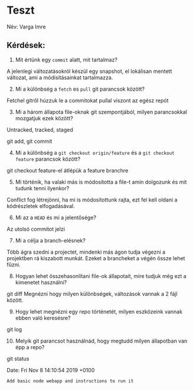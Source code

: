 # Teszt

Név: Varga Imre 

## Kérdések:

1. Mit értünk egy `commit` alatt, mit tartalmaz?

A jelenlegi változatásokról készül egy snapshot, el lokálisan mentett változat, ami a módisításainkat
tartalmazza.

2. Mi a különbség a `fetch` es `pull` git parancsok között?

Fetchel gitről húzzuk le a commitokat
pullal viszont az egész repót

3. Mi a három állapota file-oknak git szempontjából, milyen parancsokkal mozgatjuk ezek között?

Untracked, tracked, staged

git add, git commit

4. Mi a különbség a `git checkout origin/feature` és a `git checkout feature` parancsok között?

git checkout feature-el átlépük a feature branchre


5. Mi történik, ha valaki más is módosította a file-t amin dolgozunk és mit tudunk tenni ilyenkor?

Conflict fog létrejönni, ha mi is módosítottunk rajta, ezt fel kell oldani a kódrészletek elfogadásával.

6. Mi az a `HEAD` és mi a jelentősége?

Az utolsó commitot jelzi

7. Mi a célja a branch-elésnek?

Több ágra szedni a projectet, mindenki más ágon tudja végezni a projektben rá kiszabott munkát.
Ezeket a brancheket a végén össze lehet fűzni.

8. Hogyan lehet összehasonlítani file-ok állapotait, mire tudjuk még ezt a kimenetet használni?

git diff
Megnézni hogy milyen különbségek, változások vannak a 2 fájl között.

9. Hogy lehet megnézni egy repo történetét, milyen eszközeink vannak ebben való keresésre?

git log

10. Melyik git parancsot használnád, hogy megtudd milyen állapotban van épp a repo?

git status


Date:   Fri Nov 8 14:10:54 2019 +0100

    Add basic node webapp and instructions to run it

